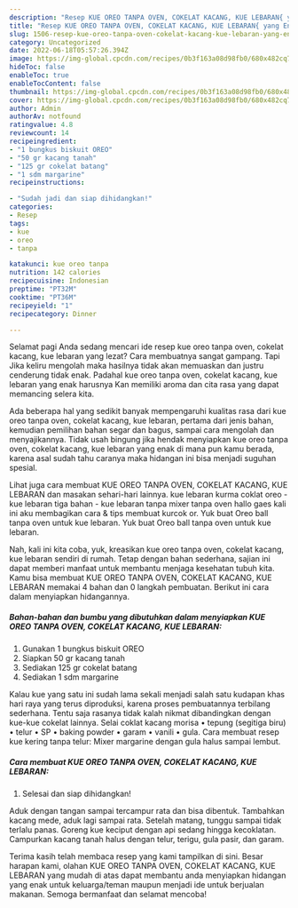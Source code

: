 ```yaml
---
description: "Resep KUE OREO TANPA OVEN, COKELAT KACANG, KUE LEBARAN{ yang Enak,  Menu Buat lebaran"
title: "Resep KUE OREO TANPA OVEN, COKELAT KACANG, KUE LEBARAN{ yang Enak,  Menu Buat lebaran"
slug: 1506-resep-kue-oreo-tanpa-oven-cokelat-kacang-kue-lebaran-yang-enak-menu-buat-lebaran
category: Uncategorized
date: 2022-06-18T05:57:26.394Z
image: https://img-global.cpcdn.com/recipes/0b3f163a08d98fb0/680x482cq70/kue-oreo-tanpa-oven-cokelat-kacang-kue-lebaran-foto-resep-utama.jpg
hideToc: false
enableToc: true
enableTocContent: false
thumbnail: https://img-global.cpcdn.com/recipes/0b3f163a08d98fb0/680x482cq70/kue-oreo-tanpa-oven-cokelat-kacang-kue-lebaran-foto-resep-utama.jpg
cover: https://img-global.cpcdn.com/recipes/0b3f163a08d98fb0/680x482cq70/kue-oreo-tanpa-oven-cokelat-kacang-kue-lebaran-foto-resep-utama.jpg
author: Admin
authorAv: notfound
ratingvalue: 4.8
reviewcount: 14
recipeingredient:
- "1 bungkus biskuit OREO"
- "50 gr kacang tanah"
- "125 gr cokelat batang"
- "1 sdm margarine"
recipeinstructions:

- "Sudah jadi dan siap dihidangkan!"
categories:
- Resep
tags:
- kue
- oreo
- tanpa

katakunci: kue oreo tanpa 
nutrition: 142 calories
recipecuisine: Indonesian
preptime: "PT32M"
cooktime: "PT36M"
recipeyield: "1"
recipecategory: Dinner

---
```



Selamat pagi Anda sedang mencari ide resep kue oreo tanpa oven, cokelat kacang, kue lebaran yang lezat? Cara membuatnya sangat gampang. Tapi Jika keliru mengolah maka hasilnya tidak akan memuaskan dan justru cenderung tidak enak. Padahal kue oreo tanpa oven, cokelat kacang, kue lebaran yang enak harusnya Kan memiliki aroma dan cita rasa yang dapat memancing selera kita.


Ada beberapa hal yang sedikit banyak mempengaruhi kualitas rasa dari kue oreo tanpa oven, cokelat kacang, kue lebaran, pertama dari jenis bahan, kemudian pemilihan bahan segar dan bagus, sampai cara mengolah dan menyajikannya. Tidak usah bingung jika hendak menyiapkan kue oreo tanpa oven, cokelat kacang, kue lebaran yang enak di mana pun kamu berada, karena asal sudah tahu caranya maka hidangan ini bisa menjadi suguhan spesial.

Lihat juga cara membuat KUE OREO TANPA OVEN, COKELAT KACANG, KUE LEBARAN dan masakan sehari-hari lainnya. kue lebaran kurma coklat oreo - kue lebaran tiga bahan - kue lebaran tanpa mixer tanpa oven hallo gaes kali ini aku membagikan cara &amp; tips membuat kurcok or. Yuk buat Oreo ball tanpa oven untuk kue lebaran. Yuk buat Oreo ball tanpa oven untuk kue lebaran.


Nah, kali ini kita coba, yuk, kreasikan kue oreo tanpa oven, cokelat kacang, kue lebaran sendiri di rumah. Tetap dengan bahan sederhana, sajian ini dapat memberi manfaat untuk membantu menjaga kesehatan tubuh kita. Kamu bisa membuat KUE OREO TANPA OVEN, COKELAT KACANG, KUE LEBARAN memakai 4 bahan dan 0 langkah pembuatan. Berikut ini cara dalam menyiapkan hidangannya.

<!--inarticleads1-->

##### Bahan-bahan dan bumbu yang dibutuhkan dalam menyiapkan KUE OREO TANPA OVEN, COKELAT KACANG, KUE LEBARAN:

1. Gunakan 1 bungkus biskuit OREO
1. Siapkan 50 gr kacang tanah
1. Sediakan 125 gr cokelat batang
1. Sediakan 1 sdm margarine


Kalau kue yang satu ini sudah lama sekali menjadi salah satu kudapan khas hari raya yang terus diproduksi, karena proses pembuatannya terbilang sederhana. Tentu saja rasanya tidak kalah nikmat dibandingkan dengan kue-kue cokelat lainnya. Selai coklat kacang morisa • tepung (segitiga biru) • telur • SP • baking powder • garam • vanili • gula. Cara membuat resep kue kering tanpa telur: Mixer margarine dengan gula halus sampai lembut. 

<!--inarticleads2-->

##### Cara membuat KUE OREO TANPA OVEN, COKELAT KACANG, KUE LEBARAN:


1. Selesai dan siap dihidangkan!

Aduk dengan tangan sampai tercampur rata dan bisa dibentuk. Tambahkan kacang mede, aduk lagi sampai rata. Setelah matang, tunggu sampai tidak terlalu panas. Goreng kue keciput dengan api sedang hingga kecoklatan. Campurkan kacang tanah halus dengan telur, terigu, gula pasir, dan garam. 

Terima kasih telah membaca resep yang kami tampilkan di sini. Besar harapan kami, olahan KUE OREO TANPA OVEN, COKELAT KACANG, KUE LEBARAN yang mudah di atas dapat membantu anda menyiapkan hidangan yang enak untuk keluarga/teman maupun menjadi ide untuk berjualan makanan. Semoga bermanfaat dan selamat mencoba!
